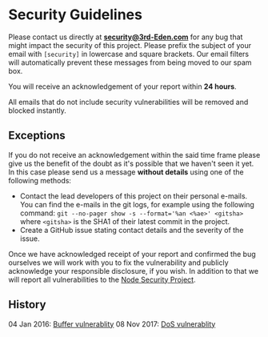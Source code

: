 # Security Guidelines

Please contact us directly at **security@3rd-Eden.com** for any bug that might
impact the security of this project. Please prefix the subject of your email
with `[security]` in lowercase and square brackets. Our email filters will
automatically prevent these messages from being moved to our spam box.

You will receive an acknowledgement of your report within **24 hours**.

All emails that do not include security vulnerabilities will be removed and
blocked instantly.

## Exceptions

If you do not receive an acknowledgement within the said time frame please give
us the benefit of the doubt as it's possible that we haven't seen it yet. In
this case please send us a message **without details** using one of the
following methods:

- Contact the lead developers of this project on their personal e-mails. You
  can find the e-mails in the git logs, for example using the following command:
  `git --no-pager show -s --format='%an <%ae>' <gitsha>` where `<gitsha>` is the
  SHA1 of their latest commit in the project.
- Create a GitHub issue stating contact details and the severity of the issue.

Once we have acknowledged receipt of your report and confirmed the bug
ourselves we will work with you to fix the vulnerability and publicly acknowledge
your responsible disclosure, if you wish. In addition to that we will report
all vulnerabilities to the [Node Security Project](https://nodesecurity.io/).

## History

04 Jan 2016: [Buffer vulnerablity](https://github.com/websockets/ws/releases/tag/1.0.1)
08 Nov 2017: [DoS vulnerablity](https://github.com/websockets/ws/releases/tag/3.3.1)
